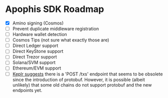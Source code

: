 # Apophis SDK Roadmap

- [x] Amino signing (Cosmos)
- [ ] Prevent duplicate middleware registration
- [ ] Hardware wallet detection
- [ ] Cosmos Tips (not sure what exactly those are)
- [ ] Direct Ledger support
- [ ] Direct KeyStone support
- [ ] Direct Trezor support
- [ ] Solana/SVM support
- [ ] Ethereum/EVM support
- [ ] [Keplr suggests](https://github.com/chainapsis/keplr-wallet/blob/0584dc236796de4b9fc287c2617d06dc044ba71e/packages/background/src/tx/service.ts#L77) there is a 'POST /txs' endpoint that seems to be obsolete since the introduction of protobuf. However, it is possible (albeit unlikely) that some old chains do not support protobuf and the new endpoints yet.
